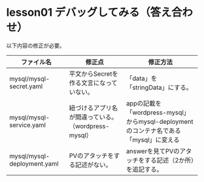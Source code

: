 # lesson01 デバッグしてみる（答え合わせ）

以下内容の修正が必要。

| ファイル名 | 修正点 | 修正方法 |
| --- | --- | --- |
| mysql/mysql-secret.yaml | 平文からSecretを作る文言になっていない。 | 「data」を「stringData」にする。|
| mysql/mysql-service.yaml | 紐づけるアプリ名が間違っている。（wordpress-mysql）| appの記載を「wordpress-mysql」からmysql-deploymentのコンテナ名である「mysql」に変える |
| mysql/mysql-deployment.yaml | PVのアタッチをする記述がない。| answerを見てPVのアタッチをする記述（2か所）を追記する。|



